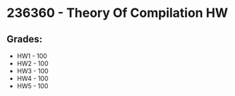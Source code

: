 # 236360 - Theory Of Compilation HW

## Grades:
* HW1 - 100
* HW2 - 100
* HW3 - 100
* HW4 - 100
* HW5 - 100
